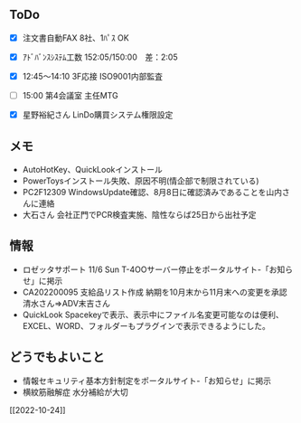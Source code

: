 ## ToDo
- [x] 注文書自動FAX 8社、1ﾊﾟｽ OK
- [x] ｱﾄﾞﾊﾞﾝｽｼｽﾃﾑ工数 152:05/150:00　差：2:05
- [x] 12:45～14:10 3F応接 ISO9001内部監査
- [ ] 15:00 第4会議室 主任MTG
- [x] 星野裕紀さん LinDo購買システム権限設定 


## メモ
- AutoHotKey、QuickLookインストール
- PowerToysインストール失敗、原因不明(情企部で制限されている)
- PC2F12309 WindowsUpdate確認、8月8日に確認済みであることを山内さんに連絡
- 大石さん 会社正門でPCR検査実施、陰性ならば25日から出社予定


## 情報
- ロゼッタサポート 11/6 Sun T-4OOサーバー停止をポータルサイト-「お知らせ」に掲示
- CA202200095 支給品リスト作成 納期を10月末から11月末への変更を承認 清水さん⇒ADV末吉さん
- QuickLook Spacekeyで表示、表示中にファイル名変更可能なのは便利、EXCEL、WORD、フォルダーもプラグインで表示できるようにした。


## どうでもよいこと
- 情報セキュリティ基本方針制定をポータルサイト-「お知らせ」に掲示
- 横紋筋融解症 水分補給が大切


[[2022-10-24]]

